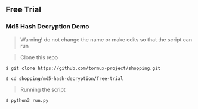 ## Free Trial

### Md5 Hash Decryption Demo

> Warning! do not change the name or make edits so that the script can run

> Clone this repo

```
$ git clone https://github.com/tormux-project/shopping.git
```

```
$ cd shopping/md5-hash-decryption/free-trial
```

> Running the script

```
$ python3 run.py
```

